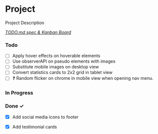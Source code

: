 # Project

Project Description

<em>[TODO.md spec & Kanban Board](https://bit.ly/3fCwKfM)</em>

### Todo

- [ ] Apply hover effects on hoverable elements  
- [ ] Use observerAPI on pseudo elements with images  
- [ ] Substitute mobile images on desktop view  
- [ ] Convert statistics cards to 2x2 grid in tablet view  
- [ ] ❓ Random flicker on chrome in mobile view when opening nav menu.  

### In Progress


### Done ✓

- [x] Add social media icons to footer  
- [x] Add testimonial cards  

